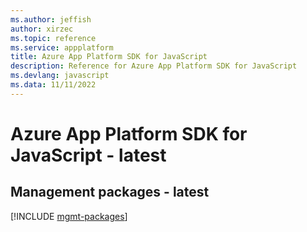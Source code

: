 ```yaml
---
ms.author: jeffish
author: xirzec
ms.topic: reference
ms.service: appplatform
title: Azure App Platform SDK for JavaScript
description: Reference for Azure App Platform SDK for JavaScript
ms.devlang: javascript
ms.data: 11/11/2022
---
```

# Azure App Platform SDK for JavaScript - latest

## Management packages - latest
[!INCLUDE [mgmt-packages](app-platform-mgmt-index.md)]